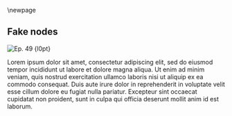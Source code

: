 \newpage
## Fake nodes


![Ep. 49 {l0pt}](qr/49.png)

Lorem ipsum dolor sit amet, consectetur adipiscing elit, sed do eiusmod tempor incididunt ut labore et dolore magna aliqua. Ut enim ad minim veniam, quis nostrud exercitation ullamco laboris nisi ut aliquip ex ea commodo consequat. Duis aute irure dolor in reprehenderit in voluptate velit esse cillum dolore eu fugiat nulla pariatur. Excepteur sint occaecat cupidatat non proident, sunt in culpa qui officia deserunt mollit anim id est laborum.

<!--
Chaincode podcast that also covers this attack: https://podcast.chaincode.com/2021/10/26/pieter-wuille-amiti-uttarwar-p2p.html
Paper that describes attack and speculates about reason: https://arxiv.org/abs/2108.00815
Bitcoin Talk thread noticing attack: https://bitcointalk.org/index.php?topic=5348856.0
Pull request that mitigates the attack: https://github.com/bitcoin/bitcoin/pull/22387
Explanation of ADDR message: https://developer.bitcoin.org/reference/p2p_networking.html#addr
-->

<!--
Aaron started the episode by saying we were scraping the bottom of possible subjects
to cover, but then I offer a different spin. That's where the transcript starts:
-->

<!--

Sjors:
Did you know that Bitcoin was attacked?

Aaron:
Oh, that's a much better angle.

Sjors:
And that the media is hiding this from us because they haven't been talking about it. It's a cover up.

Aaron:
Yeah. We have a-

Sjors:
We're going to bring the truth.

Aaron:
We're going to bring you the truth on this episode on the attack that was happening on Bitcoin, it was the attack of the fake peers.

Sjors:
The attack of the fake peers, yes.

Aaron:
It almost sounds like a movie title even.

Sjors:
Yeah. I mean there's David Gerard's book, you know, Attack of the 50 Foot Blockchain, but this is the attack of the fake peers, yep.

Aaron:
All right, so Sjors, I think I'm just going to give you the stage on this one. What was the attack? What is that attack of the fake peers? What happened, Sjors?

Sjors:
Well, it was a cold day in July. No. So somewhere in July.

Aaron:
So it must have been in the Netherlands if it was cold.

Sjors:
Exactly. Somewhere in July, what people started noticing, people who are running nodes, is that sort of random people were connecting to them. Now, of course this happens all the time, but these random people that were connecting to them would connect to them and then send, I think it was 500 messages and each of those 500 messages would contain 10 addresses that were supposed to represent other nodes in the network. And that's quite unusual.

Aaron:
Yeah, so when you say addresses, you mean IP addresses in this context?

Sjors:
Yes, that's right. So they would connect you and say, hey did you know about these 10 IP addresses? And did you know about these 10 IP addresses? And they would just do that 500 times and then they would disconnect. And that's a bit weird.

Aaron:
Yeah, so maybe before we move on, we should take a small step back, which is we discussed this in previous episodes. You are our library guy. So maybe you know which episodes these were, but we discussed in previous episodes how nodes essentially bootstrap to the network. That is how do Bitcoin nodes find other Bitcoin nodes, right?

Sjors:
Yeah. We discussed it in episode 13 and we talked about, yeah, so the node starts up and it usually looks at a DNS seed, say hey, tell me something. If there's like five or six DNS seeds of people who are... It's not really trusted, but it is definitely not untrusted either. They get a list of nodes to connect to and then your node will just randomly try a couple and others and others.

Aaron:
Yeah, and now you're using the word node, but these are also IP addresses, right?

Sjors:
Yes.

Aaron:
Yeah. So you start with a small group of IP addresses and then from there, the nodes you connect to, they will share more IP addresses of other nodes with you and that's how you connect to more nodes and that's sort of how the network forms, right? So there are messages between nodes sharing IP addresses about other nodes.

Sjors:
That's right. Yeah.

Aaron:
Right. And it's these messages that you just explained were being spoofed. Is that the right way to put it?

Sjors:
Well the messages are real, but the contents was nonsense. So, indeed, a node would connect you and they would send you a bunch of addresses, but it turns out those addresses were just random numbers. So an IP address is just a number, but one to 255 and then another number one to 255, et cetera. Four numbers usually with IPv4. And yeah, those numbers were just randomly generated. So if you were to map them out, you would see they were all over the spectrum and that's not actually what the internet looks like because a lot of IP addresses are not used at all. And so it included IP addresses that just cannot exist.

Sjors:
So clearly they were artificial IP addresses and the problem with that is that then the odds of there actually being a node there is not that good, right? Because if you're just making up a random IP address, then there might not be a node there. The whole point of gossiping the nodes is that you get actual nodes. Because you could just try random IP addresses yourself if you wanted to.

Aaron:
Right. So there were nodes on the network that were sharing random IP addresses with other nodes on the network. And that's what we're defining as an attack here because the IP addresses that they were sharing were just random numbers and they didn't actually point you to a real Bitcoin node, right?

Sjors:
Yeah. And apparently according to the people who did some research on it, it happened on a fairly large scale. So, these people were connecting to lots and lots and lots of nodes in the network. At least to the nodes that are listening because one of the things is if you're starting a node, you might not be listening to the outside world. It depends. Especially if you're behind a router, it's not always the case. But if your node is listening to the outside world, then what it does is it actually tells its peers its own IP address. So, the first time you connect to another node, you're saying, hey, by the way this is my IP address, please spread the word.

Aaron:
Do you say it's yours? Or do you just give an IP address that is yours?

Sjors:
I think you just give one.

Aaron:
Right.

Sjors:
And the other node doesn't really know. But you can give up to 10 and that's kind of the mechanism that this attack is exploiting is kind of saying, hello, here's 10 IP addresses and the usual assumption is if that's a new node then, you know, the first one is probably that node. So they were kind of abusing the way that nodes used to introduce themselves to the network because once your address has been gossiped around, then people can connect to you and give you good stuff.

Aaron:
All right. So I'm running a listening node. I don't think I actually am, but as a matter of example, Sjors, I'm running a listening node.

Sjors:
Yep.

Aaron:
Now, there is this other node that we just explained that is sharing random IP addresses. So it's sharing that with my node and we just defined this as an attack. Why are we defining this as an attack? What's the problem for me or for my nodes? How am I a victim of what's going on?

Sjors:
Well, it's not a big problem for your node in reality. So, it's kind of a mild attack you could say, at least in terms of, it's not an attack that would kill your node in any way. It would just get these IP addresses and then, you know, we talked about in earlier episodes, I think anyway, when a node gets a list of IP addresses, it puts them in a bunch of buckets and shuffles them around and makes sure that it doesn't listen too much to the same source. And so, you already have lots of IP addresses from earlier from honest nodes. So most likely it won't bother you too much. You might connect to a few nodes that don't exist, you know, you're just wasting some of your time, but not a huge amount.

Aaron:
But I would connect to these IP addresses?

Sjors:
Eventually yes.

Aaron:
Or would my node just notice that these aren't nodes and just disconnect immediately?

Sjors:
Well, but that process takes time, right?

Aaron:
Okay yeah. That's what I'm asking, yeah.

Sjors:
Your node is keeping a list of IP addresses that it could potentially connect to if it needs more connections.

Aaron:
Got it. So basically-

Sjors:
And then it will go through that list that is a useless list basically.

Aaron:
Right. So it's wasting some of my resources? It's wasting some of my resources because my node is storing IP addresses that aren't real Bitcoin node IP addresses. So I guess that's a little bit of waste there. And then once in a while, I'll try to connect with the node and that's a little bit of bandwidth waste and that's sort of it?

Sjors:
Yeah. So, at the individual level this is not really, you know, you could call it an attack. It's like a kid throwing a little pebble at you. You could tell the kid, hey you're attacking me and you could shoot the kid, but usually we just keep walking.

Aaron:
Got it.

Sjors:
And nobody noticed it, right? Most people who are not actively looking at their node would have not even known that this attack happened. So that's good.

Aaron:
So then why would an attack, I think that's the next question, why would an attacker even bother then? Because clearly someone was bothering to do that. So what is the potential benefit of this type of attack?

Sjors:
So there's two people who wrote a paper, Matthias Gutmann and Max Baumstark link to it in the show nodes from, I believe, the Council Institute of Technology. And the department is the Institute of Information Security and Dependability. And I guess that might give a little hint.

Sjors:
So what they're guessing is that this attacker was not so much trying to destroy the network as they were trying to map the network to get a sense of how well nodes are connected to each other. And the reason they can do that is because when you receive these 10 IP addresses, you will forward some of them to some of your peers, but not all of them. So you get some exponential decay where you sent them to your neighbors and their neighbors send some of them to their neighbors. And so if you're the attacker and you're also just running regular nodes, then eventually you'll hear some of the echo of your own attack, basically, because your peers will eventually relay it back to you. And by looking at this echo, you can determine a little bit of what the network looks like, the shape of it, how well connected it is, how robust it is.

Aaron:
Right. So, in the same way that individual transactions, for example, make their way through the network by nodes forwarding the transaction to other nodes. They are also forwarding these IP addresses to other nodes. So if you keep track of how the IP addresses are shared over the network, you learn something about how nodes connect to each other, which nodes connect to each other, in what order they connect to each other, that kind of stuff?

Sjors:
Roughly. Though, not precisely.

Aaron:
Yeah and you can potentially use that to analyze the actual transactions as well? So if you want to learn something about where transactions originate, for example.

Sjors:
I don't think you can with this type of attack, that's at least what I've been told. But at least you can get a general sense of the shape, or maybe the robustness of the network. So, that's useful information if you want to attack in the future perhaps. Or, you know, more likely my guess would be maybe it was just research people doing research, right? Some academic research, trying to find out what the network looks like.

Aaron:
Right.

Sjors:
And maybe they will publish a paper next year.

Aaron:
Right. So, what it does is it helps you map the network and for whatever reason you want to do that, we don't know that, but it helps you map the network, it helps you figure out who's connecting to who?

Sjors:
Yeah, but there are some defense mechanisms in nodes already to make it not too easy to use this information. So, for example, one thing is if you're telling a node a bunch of IP addresses, it's not immediately going to connect to all of them because that would be kind of obvious. And it doesn't relay all of them and there is some time delay in when it relays some of them. So, it makes it very difficult to say specifically which node connects to which node connects to which node.

Aaron:
And are these defense mechanisms specifically for this type of attack then?

Sjors:
That's my guess, but I'm not sure.

Aaron:
And have they've been in Bitcoin Core for a long time or are they new?

Sjors:
I think they get incrementally added. I guess when people do these types of attacks, then people like Greg Maxwell and Pieter Wuille will look at it and be like, well maybe we can add this little defense.

Aaron:
Ah, I see. So, these are attacks that have been happening more often over the past couple of years?

Sjors:
I think so. Not this specific type of attack.

Aaron:
But these general types of IP sharing attacks?

Sjors:
I think just probing the network in weird ways.

Aaron:
Right.

Sjors:
But it's not really my area of expertise so I can't really tell much more about that than this vague answer that I just gave you that it does seem that people are probing the Bitcoin network.

Aaron:
Fair enough.

Sjors:
Often probably just for research, but who knows, you know, there might be some evil army out there that's looking for a way.

Aaron:
So, is there a solution, is there a definitive solution? Is this even a concern that developers feel deserves a solution?

Sjors:
So, there is indeed a counter measure that's been added.

Aaron:
This was already-

Sjors:
Like you said it wasn't a... Yeah, so that's kind of the cliffhanger we can end on but first let me explain what the counter measure is.

Sjors:
The counter measure basically says that normally when people are acting nice, they will connect to you and they'll send you one IP address, namely their own and then occasionally they'll send you some other IP addresses, but not very frequently. And the people have measured the average speed. I think it's once every 20 seconds on average or something like that. And so the is defense mechanism-

Aaron:
Once in every 20 seconds an average node will share an IP address with a peer?

Sjors:
Yeah. It might be a different number but anyway, there's some average number.

Aaron:
Something in that ballpark?

Sjors:
Yeah. And so you can use that by introducing sort of a rate limiter. So a rate limiter basically says, okay, when a new node connects to me, I'll allow it to send me one address immediately and then I'm going to allow it every 20 seconds up to one address. So it just tracks how many seconds have gone by, and if it's sending too many addresses, it'll just ignore the new ones that will go over this rate limit. So you don't get punished for it, but this way when somebody connects to you and send a fire hose of addresses to you, you just ignore all of them.

Aaron:
Right.

Sjors:
Except the first one. Now, there are cases when nodes actually want to receive addresses from their peer and there's a special message from that. So, if somebody connects to you and you say, please tell me addresses, give me up to a thousand, then of course you will not rate limit the response. You'll make sure that they can actually give you those addresses, but if it's unsolicited, then you rate limit it.

Aaron:
Sure, so it's rate limited unless you override that limit.

Sjors:
Yeah.

Aaron:
Simple enough.

Sjors:
And that pretty much gets rid of this attack. Now, the interesting part is that apparently this-

Aaron:
Is the cliffhanger?

Sjors:
This is the cliffhanger.

Aaron:
Nice.

Sjors:
This fix was added before the attack happened. A few weeks before, or even just one week before.

Aaron:
So the fix was added in Bitcoin Core?

Sjors:
Yeah. So not released, it was just in the... No, it wasn't even wasn't even merch. So it was an open pool request.

Aaron:
Right.

Sjors:
So that means a proposed change to Bitcoin Core. And it was open, and then I think a week later or so that attack happened and it was then merged like a couple weeks later, but it's been released now in version 22.0.

Aaron:
Right. So the problem was anticipated, a solution was developed and before the solution was actually deployed, the problem was abused.

Sjors:
Yeah. So it almost sounds like somebody saw the solution and thought maybe I can do this attack. Right? Or perhaps somebody was already planning this attack and then thought, oh shit, I better do it now because it won't be possible anymore soon.

Aaron:
Yeah that's an interesting point about open source development in general. Now, this is a very innocent example, but we've seen other examples of this. I remember, you know, back in the Bitcoin Unlimited days, if you remember that, where they had this alternative implementation that had a bug in it, and then it was basically the bug was fixed, but before the fix was deployed, the bug was-

Sjors:
It was exploited by somebody, yeah.

Aaron:
Exploited and it brought down all the Bitcoin Unlimited nodes at that time.

Sjors:
Yeah, so around 2013 on Bitcoin something similar didn't happen, but could have happened where I think the OpenSSL library basically was made stricter in its software by saying, okay, the signatures have to be, I don't know, some positive number or not a negative number. Some constraints on the signatures was made because otherwise OpenSSL would be unpredictable or something like that. And it was presented as just a nice cleanup software, but it was actually also a patch for a security vulnerability where somebody could have posted a slightly different kind of signature and caused a fork because some nodes would accept it and other nodes would not accept it.

Aaron:
This is a very interesting problem. I think it has happened a few times before, and it seems like the overall solution from Bitcoin Core developers is to pretend that it's not a big deal until people have actually downloaded and used the software, and then later they'll reveal that it was actually a much bigger problem that they-

Sjors:
At least in those examples, that that seems to have happened, yeah. And that's of course not ideal because in open source development, you want to be very transparent about things you're changing because, you know, if you're being not transparent about fixing a critical bug, then maybe you're also not transparent about adding inflation. Right? So, it's a delicate balance.

Aaron:
Well, that's another example actually. There was also the inflation bug a couple years ago and that was another example where the fix was presented as something very unimportant.

Sjors:
Well no, it was presented as important, but it was not the full truth. It was presented as this will crash your node this bug, and we fixed a bug that can crash your node. And that was true, it could crash your node, but it could also create inflation. Which was a bit more important and that was of course not announced.

Aaron:
Yeah.

Sjors:
Because somebody could have done that in that window of opportunity.

Aaron:
It's an interesting problem. Anyways, back to the fake peers attack. The fake peers attack happened as we discussed after a fix was actually written but not deployed yet. But now the fix is deployed. It was deployed in Bitcoin Core 22?

Sjors:
Yeah, so anybody's who is running Bitcoin Core 22 won't have this problem and anybody who doesn't still doesn't really have the problem.

Aaron:
Got it. I think that covers it all, Sjors, for now.

Sjors:
I think so too. So in that case, thank you for listening to Bitcoin Explained.

Aaron:
There you go.

-->
